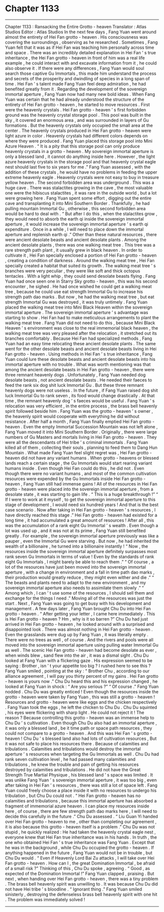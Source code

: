 
# Chapter 1133


---

Chapter 1133 : Ransacking the Entire Grotto - heaven
Translator :
Atlas Studios
Editor :
Atlas Studios
In the next few days , Fang Yuan went around almost the entirety of Hei Fan grotto - heaven .
His consciousness was covering the surroundings , observing as he researched .
Sometimes , Fang Yuan felt that it was as if Hei Fan was teaching him personally across time and space .
There was an incredibly detailed explanation in Hei Fan ’ s true inheritance , the Hei Fan grotto - heaven in front of him was a real life example , he could interact with and excavate information from it , he could also observe it . If there were any differences , Fang Yuan would soul search those captive Gu Immortals , this made him understand the process and secrets of the prosperity and dwindling of species in a long span of time .
Hei Fan ’ s talent made Fang Yuan feel deep admiration , he had benefited greatly from it . Regarding the development of the sovereign immortal aperture , Fang Yuan now had many new bold ideas .
When Fang Yuan was certain that he had already understood the structure of the entirety of Hei Fan grotto - heaven , he started to move resources .
First were the heavenly crystals .
Hei Fan grotto - heaven ’ s first forbidden ground was the heavenly crystal storage pool .
This pool was built in the sky , it covered an enormous area , and was surrounded in layers of Gu formations . But the heavenly crystals only occupied the small area at the center .
The heavenly crystals produced in Hei Fan grotto - heaven were light azure in color .
Heavenly crystals had different colors depends on where they were produced .
Fang Yuan placed this storage pool into Mini Azure Heaven .
“ It is a pity that this storage pool can only produce heavenly crystals in a grotto - heaven . My sovereign immortal aperture is only a blessed land , it cannot do anything inside here . However , the light azure heavenly crystals in the storage pool and that heavenly crystal eagle nest should last five to six years for me .”
Fang Yuan assessed , with the addition of these crystals , he would have no problems in feeding the upper extreme heavenly eagle .
Heavenly crystals were not easy to buy in treasure yellow heaven .
The second forbidden area was underground .
This was a huge cave .
There was stalactites growing in the cave , the most valuable one were the hibiscus stalactites , it was rare in the outside world , but a lot were growing here .
Fang Yuan spent some effort , digging out the entire cave and transplanting it into Mini Southern Border .
Thankfully , he had pulling mountain Immortal Gu , otherwise , this second forbidden area would be hard to deal with .
“ But after I do this , when the stalactites grow , they would need to absorb the earth qi inside the sovereign immortal aperture , it would increase the sovereign immortal aperture ’ s earth qi expenditure . Once in a while , I will need to place down the immortal aperture and replenish earth qi .”
Other than these natural resources , there were ancient desolate beasts and ancient desolate plants .
Among the ancient desolate plants , there was one walking meat tree .
This tree was a rare strength path plant , it usually grew in black heaven .
In order to cultivate it , Hei Fan specially enclosed a portion of Hei Fan grotto - heaven , creating a condition of darkness .
Around the walking meat tree , Hei Fan specially created a habitat that suited its growth .
The walking meat tree ’ s branches were very peculiar , they were like soft and thick octopus tentacles . With a light whip , they could send desolate beasts flying .
Fang Yuan had once seen one in Starry Sky grotto - heaven , this was his second encounter , he sighed .
He had once wished he could get a walking meat tree , because he could use eat strength Immortal Gu to increase his strength path dao marks . But now , he had the walking meat tree , but eat strength Immortal Gu was destroyed , it was truly untimely .
Fang Yuan placed the walking meat tree into Mini Black Heaven within the sovereign immortal aperture .
The sovereign immortal aperture ’ s advantage was starting to show . Hei Fan had to make meticulous arrangements to plant the walking meat tree . Fang Yuan did not need to do this , because Mini Black Heaven ’ s environment was close to the real immemorial black heaven , the walking meat tree was very pleased after the relocation , it stretched out its branches comfortably .
Because Hei Fan had specialized methods , Fang Yuan had an easy time relocating these ancient desolate plants .
The same went for the other desolate beasts and ancient desolate beasts living in Hei Fan grotto - heaven .
Using methods in Hei Fan ’ s true inheritance , Fang Yuan could lure these desolate beasts and ancient desolate beasts into his immortal aperture with no trouble .
What was worth mentioning was that among the ancient desolate beasts in Hei Fan grotto - heaven , there were three remnant heavenly dogs .
Unfortunately , Fang Yuan needed dog desolate beasts , not ancient desolate beasts . He needed their faeces to feed the rank six dog shit luck Immortal Gu .
But these three remnant heavenly dogs were not useless .
In the future , if Fang Yuan raised dog shit luck Immortal Gu to rank seven , its food would change drastically . At that time , the remnant heavenly dog ’ s faeces would be useful .
Fang Yuan ’ s relocation was very efficient , in the entire process , the brass bell heavenly spirit followed beside him .
Fang Yuan was the grotto - heaven ’ s owner , the heavenly spirit would cooperate with everything he did without resistance .
After half a month , Fang Yuan finally emptied Hei Fan grotto - heaven .
Even the empty Immortal Succession Mountain was not left alone , Fang Yuan moved it into Mini Southern Border .
Originally , there were large numbers of Gu Masters and mortals living in Hei Fan grotto - heaven .
They were all the descendants of Hei tribe ’ s criminal immortals .
Fang Yuan killed all of them , collecting their souls , planning to feed them to Dang Hun Mountain .
What made Fang Yuan feel slight regret was , Hei Fan grotto - heaven did not have any variant humans .
When grotto - heavens or blessed lands reach a certain stage , the Gu Immortals would start rearing variant humans inside . Even though Hei Fan could do this , he did not .
Even though there were no variant humans , and most of the common cultivation resources were expended by the Gu Immortals inside Hei Fan grotto - heaven , Fang Yuan still had immense gains !
All of the resources in Hei Fan grotto - heaven were placed into the sovereign immortal aperture , from a desolate state , it was starting to gain life .
“ This is a huge breakthrough !”
“ If I were to work at it myself , to get the sovereign immortal aperture to this stage of development , I would need six hundred years ! And that is the best case scenario . Now after taking in Hei Fan grotto - heaven ’ s resources , I have directly reached this stage .”
Hei Fan grotto - heaven had existed for a long time , it had accumulated a great amount of resources ! After all , this was the accumulation of a rank eight Gu Immortal ’ s wealth .
Even though a lot was used up , and it was not at its prime , Fang Yuan still benefited greatly .
For example , the sovereign immortal aperture previously was like a pauper , even the Immortal Gu were starving . But now , he had inherited the wealth of a billionaire , he turned into a billionaire instantly !
“ Now , the resources inside the sovereign immortal aperture definitely surpasses most rank seven Gu Immortals in terms of value ! Even by the standards of rank eight Gu Immortals , I might barely be able to reach them .”
“ Of course , a lot of the resources have just been moved into the sovereign immortal aperture , with a change in environment and a fall in time path dao marks , their production would greatly reduce , they might even wither and die .”
“ The beasts and plants need to adapt to the new environment , and my sovereign immortal aperture also needs to assimilate them slowly .”
“ Among which , I can ’ t use some of the resources , I should sell them and exchange for the things I need .”
Moving all of the resources was just the start .
Next , Fang Yuan was going to get busy with his development and management .
A few days later , Fang Yuan brought Chu Du into Hei Fan grotto - heaven .
“ After getting your letter , I came here immediately . This is Hei Fan grotto - heaven ? Hm , why is it so barren ?” Chu Du had just arrived in Hei Fan grotto - heaven , he looked around with a surprised and disappointed look .
There was almost nothing in Hei Fan grotto - heaven .
Even the grasslands were dug up by Fang Yuan , it was literally empty . There were no trees as well , of course .
And the rivers and pools were all moved into the sovereign immortal aperture using pulling water Immortal Gu as well .
The scenic Hei Fan grotto - heaven had become desolate as ever , when winds blew , sand flew into the air , it was a dismal sight .
Chu Du looked at Fang Yuan with a flickering gaze .
His expression seemed to be saying : Brother , isn ’ t your appetite too big ? I rushed here to see this ?
Fang Yuan smiled , pointing at the sky : “ Brother Chu , according to our alliance agreement , I will pay you thirty percent of my gains . Hei Fan grotto - heaven is yours now .”
Chu Du heard this and his expression changed , he looked at Fang Yuan in shock : “ Are you serious ?”
“ Of course .” Fang Yuan nodded .
Chu Du was greatly enticed !
Even though the resources inside the grotto - heaven were taken by Fang Yuan , this was still a grotto - heaven !
Resources and grotto - heaven were like eggs and the chicken respectively .
Fang Yuan took the eggs , he left the chicken to Chu Du .
Chu Du squinted , his eyes were flickering with sharp light .
He could not reject it !
The reason ?
Because controlling this grotto - heaven was an immense help to Chu Du ’ s cultivation .
Even though Chu Du also had an immortal aperture , it was only a blessed land , be it time path or space path resources , they could not compare to a grotto - heaven . And this was Hei Fan ’ s grotto - heaven !
Chu Du ’ s blessed land also had lots of cultivation resources , But it was not safe to place his resources there .
Because of calamities and tribulations .
Calamities and tribulations would destroy the immortal aperture ’ s resources when targeting the Gu Immortals as well .
Chu Du had rank seven cultivation level , he had passed many calamities and tribulations , he knew the trouble and pain of getting his resources destroyed by calamities and tribulations .
He did not have the Great Strength True Martial Physique , his blessed land ’ s space was limited . It was unlike Fang Yuan ’ s sovereign immortal aperture , it was too big , even after taking in Hei Fan ’ s resources , there was still a lot of space left . Fang Yuan could freely choose a place inside it with no resources to undergo his tribulation , but Chu Du could not .
“ Hei Fan grotto - heaven has no calamities and tribulations , because this immortal aperture has absorbed a fragment of immemorial azure heaven . I can place my resources inside here , of course , there are few strength path dao marks here , I will need to decide this carefully in the future .” Chu Du assessed .
“ Liu Guan Yi handed over Hei Fan grotto - heaven to me , other than completing our agreement , it is also because this grotto - heaven itself is a problem .”
Chu Du was not stupid , he quickly realized : He had taken the heavenly crystal eagle nest , everyone knew that Hei Fan true inheritance was in his hands .
In truth , the one who obtained Hei Fan ’ s true inheritance was Fang Yuan . Except that he was in the background , while Chu Du occupied the grotto - heaven . If anything happened in the future , Fang Yuan would not be in trouble , but Chu Du would .
“ Even if Heavenly Lord Bai Zu attacks , I will take over Hei Fan grotto - heaven . How can I , the great Domination Immortal , be afraid of a small risk ?”
Thinking of this , Chu Du spoke , agreeing .
“ Good , as expected of the Domination Immortal !” Fang Yuan clapped , praising .
But next , when handing over Hei Fan grotto - heaven , there was a tiny problem .
The brass bell heavenly spirit was unwilling to .
It was because Chu Du did not have Hei tribe ’ s bloodline .
“ Ignorant thing .” Fang Yuan smiled sinisterly , destroying the defenseless brass bell heavenly spirit with one hit .
The problem was immediately solved !

---

